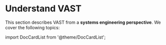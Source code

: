 # Understand VAST

This section describes VAST from a **systems engineering perspective**. We cover
the following topics:

import DocCardList from '@theme/DocCardList';

<DocCardList />
